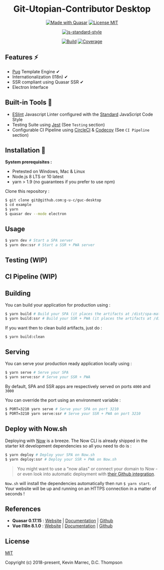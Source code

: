 <div align="center">

# Git-Utopian-Contributor Desktop



</div>

<div align="center">

[![Made with Quasar](https://img.shields.io/badge/made%20with-Quasar-blue.svg?style=for-the-badge)](https://github.com/quasarframework/quasar)
[![License MIT](https://img.shields.io/github/license/kevinmarrec/quasar-testing-starter.svg?style=for-the-badge)](https://opensource.org/licenses/MIT)

</div>

<div align="center">

[![js-standard-style](https://cdn.rawgit.com/standard/standard/master/badge.svg)](https://github.com/standard/standard)

[![Build](https://img.shields.io/circleci/project/github/kevinmarrec/quasar-testing-starter/master.svg?style=for-the-badge)](https://circleci.com/gh/kevinmarrec/quasar-testing-starter/tree/master)
[![Coverage](https://img.shields.io/codecov/c/github/kevinmarrec/quasar-testing-starter/master.svg?style=for-the-badge)](https://codecov.io/gh/kevinmarrec/quasar-testing-starter/branch/master)

</div>

## Features ⚡

- [Pug](https://github.com/pugjs/pug) Template Engine ✔
- Internationalization (I18n) ✔
- SSR compliant using Quasar SSR ✔
- Electron Interface

## Built-in Tools 🔨

- [ESlint](https://github.com/eslint/eslint) Javascript Linter configured with the [Standard](https://github.com/standard/standard) JavaScript Code Style
- Testing Suite using [Jest](https://github.com/facebook/jest)  (See `Testing` section)
- Configurable CI Pipeline using [CircleCI](https://circleci.com/) &  [Codecov](https://codecov.io)  (See `CI Pipeline` section)

## Installation 🔧 

**System prerequisites :**
- Pretested on Windows, Mac & Linux
- Node.js 8 LTS or 10 latest
- yarn > 1.9 (no guarantees if you prefer to use npm)

Clone this repository :
```bash
$ git clone git@github.com:g-u-c/guc-desktop
$ cd example
$ yarn
$ quasar dev --mode electron 
```

## Usage

```bash
$ yarn dev # Start a SPA server
$ yarn dev:ssr # Start a SSR + PWA server
```

## Testing (WIP)

## CI Pipeline (WIP)

## Building

You can build your application for production using :

```bash
$ yarn build # Build your SPA (it places the artifacts at /dist/spa-mat)
$ yarn build:ssr # Build your SSR + PWA (it places the artifacts at /dist/ssr-mat)
```

If you want then to clean build artifacts, just do :
```bash
$ yarn build:clean
```

## Serving

You can serve your production ready application locally using :

```bash
$ yarn serve # Serve your SPA
$ yarn serve:ssr # Serve your SSR + PWA
```

By default, SPA and SSR apps are respectively served on ports `4000` and `3000`

You can override the port using an environment variable :
```bash
$ PORT=3210 yarn serve # Serve your SPA on port 3210
$ PORT=3210 yarn serve:ssr # Serve your SSR + PWA on port 3210
```

## Deploy with Now.sh

Deploying with [Now](https://zeit.co/now) is a breeze. The Now CLI is already shipped in the starter kit development dependencies so all you need to do is :

```bash
$ yarn deploy # Deploy your SPA on Now.sh
$ yarn deploy:ssr # Deploy your SSR + PWA on Now.sh
```

> You might want to use a "now alias" or connect your domain to Now - or even look into automatic deployment with [their Github integration](https://zeit.co/blog/now-for-github).

`Now.sh` will install the dependencies automatically then run `$ yarn start`. Your website will be up and running on an HTTPS connection in a matter of seconds !

## References
* **Quasar 0.17.15** : [Website](https://quasar-framework.org) | [Documentation](https://quasar-framework.org/guide) | [Github](https://github.com/quasarframework/quasar)
* **Vue I18n 8.1.0** : [Website](https://kazupon.github.io/vue-i18n) | [Documentation](https://kazupon.github.io/vue-i18n/guide/started.html) | [Github](https://github.com/kazupon/vue-i18n)

## License

[MIT](https://opensource.org/licenses/MIT)

Copyright (c) 2018-present, Kevin Marrec, D.C. Thompson
